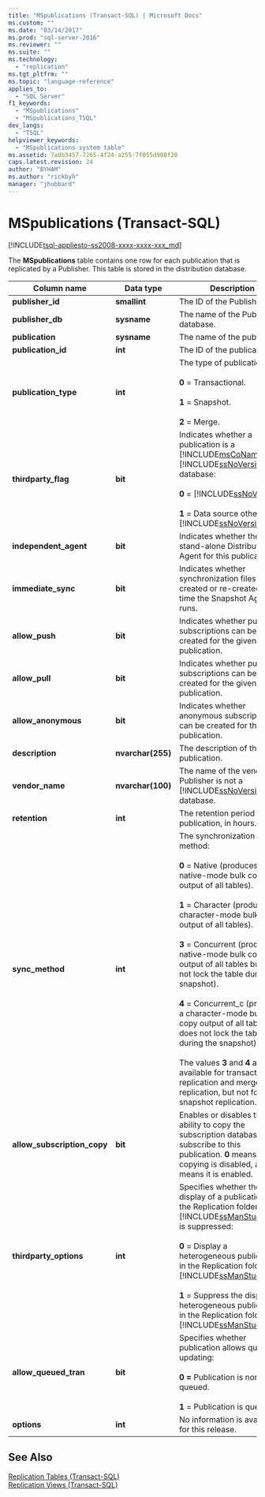 ```yaml
---
title: "MSpublications (Transact-SQL) | Microsoft Docs"
ms.custom: ""
ms.date: "03/14/2017"
ms.prod: "sql-server-2016"
ms.reviewer: ""
ms.suite: ""
ms.technology: 
  - "replication"
ms.tgt_pltfrm: ""
ms.topic: "language-reference"
applies_to: 
  - "SQL Server"
f1_keywords: 
  - "MSpublications"
  - "MSpublications_TSQL"
dev_langs: 
  - "TSQL"
helpviewer_keywords: 
  - "MSpublications system table"
ms.assetid: 7a0b3457-7265-4f24-a255-7f055d908f20
caps.latest.revision: 24
author: "BYHAM"
ms.author: "rickbyh"
manager: "jhubbard"
---
```

# MSpublications (Transact-SQL)
[!INCLUDE[tsql-appliesto-ss2008-xxxx-xxxx-xxx_md](../../includes/tsql-appliesto-ss2008-xxxx-xxxx-xxx-md.md)]

  The **MSpublications** table contains one row for each publication that is replicated by a Publisher. This table is stored in the distribution database.  
  
|Column name|Data type|Description|  
|-----------------|---------------|-----------------|  
|**publisher_id**|**smallint**|The ID of the Publisher.|  
|**publisher_db**|**sysname**|The name of the Publisher database.|  
|**publication**|**sysname**|The name of the publication.|  
|**publication_id**|**int**|The ID of the publication.|  
|**publication_type**|**int**|The type of publication:<br /><br /> **0** = Transactional.<br /><br /> **1** = Snapshot.<br /><br /> **2** = Merge.|  
|**thirdparty_flag**|**bit**|Indicates whether a publication is a [!INCLUDE[msCoName](../../includes/msconame-md.md)] [!INCLUDE[ssNoVersion](../../includes/ssnoversion-md.md)] database:<br /><br /> **0** = [!INCLUDE[ssNoVersion](../../includes/ssnoversion-md.md)].<br /><br /> **1** = Data source other than [!INCLUDE[ssNoVersion](../../includes/ssnoversion-md.md)].|  
|**independent_agent**|**bit**|Indicates whether there is a stand-alone Distribution Agent for this publication.|  
|**immediate_sync**|**bit**|Indicates whether synchronization files are created or re-created each time the Snapshot Agent runs.|  
|**allow_push**|**bit**|Indicates whether push subscriptions can be created for the given publication.|  
|**allow_pull**|**bit**|Indicates whether pull subscriptions can be created for the given publication.|  
|**allow_anonymous**|**bit**|Indicates whether anonymous subscriptions can be created for the given publication.|  
|**description**|**nvarchar(255)**|The description of the publication.|  
|**vendor_name**|**nvarchar(100)**|The name of the vendor if Publisher is not a [!INCLUDE[ssNoVersion](../../includes/ssnoversion-md.md)] database.|  
|**retention**|**int**|The retention period of the publication, in hours.|  
|**sync_method**|**int**|The synchronization method:<br /><br /> **0** = Native (produces native-mode bulk copy output of all tables).<br /><br /> **1** = Character (produces a character-mode bulk copy output of all tables).<br /><br /> **3** = Concurrent (produces native-mode bulk copy output of all tables but does not lock the table during the snapshot).<br /><br /> **4** = Concurrent_c (produces a character-mode bulk copy output of all tables but does not lock the table during the snapshot)<br /><br /> The values **3** and **4** are available for transactional replication and merge replication, but not for snapshot replication.|  
|**allow_subscription_copy**|**bit**|Enables or disables the ability to copy the subscription databases that subscribe to this publication. **0** means that copying is disabled, and **1** means it is enabled.|  
|**thirdparty_options**|**int**|Specifies whether the display of a publication in the Replication folder in [!INCLUDE[ssManStudioFull](../../includes/ssmanstudiofull-md.md)] is suppressed:<br /><br /> **0** = Display a heterogeneous publication in the Replication folder in [!INCLUDE[ssManStudioFull](../../includes/ssmanstudiofull-md.md)].<br /><br /> **1** = Suppress the display a heterogeneous publication in the Replication folder in [!INCLUDE[ssManStudioFull](../../includes/ssmanstudiofull-md.md)].|  
|**allow_queued_tran**|**bit**|Specifies whether publication allows queued updating:<br /><br /> **0 =** Publication is non-queued.<br /><br /> **1** = Publication is queued.|  
|**options**|**int**|No information is available for this release.|  
  
## See Also  
 [Replication Tables &#40;Transact-SQL&#41;](../../relational-databases/system-tables/replication-tables-transact-sql.md)   
 [Replication Views &#40;Transact-SQL&#41;](../../relational-databases/system-views/replication-views-transact-sql.md)  
  
  